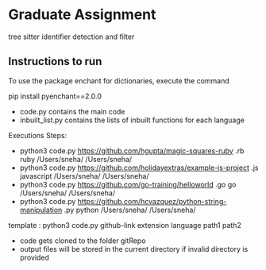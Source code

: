 # Graduate Assignment

tree sitter identifier detection and filter

## Instructions to run

To use the package enchant for dictionaries, execute the command

pip install pyenchant==2.0.0


- code.py contains the main code
- inbuilt_list.py contains the lists of inbuilt functions for each language

Executions Steps:

- python3 code.py https://github.com/hgupta/magic-squares-ruby .rb ruby /Users/sneha/ /Users/sneha/
- python3 code.py https://github.com/holidayextras/example-js-project .js javascript /Users/sneha/ /Users/sneha/
- python3 code.py https://github.com/go-training/helloworld .go go /Users/sneha/ /Users/sneha/
- python3 code.py https://github.com/hcvazquez/python-string-manipulation .py python /Users/sneha/ /Users/sneha/

template : python3 code.py github-link extension language path1 path2

- code gets cloned to the folder gitRepo
- output files will be stored in the current directory if invalid directory is provided
